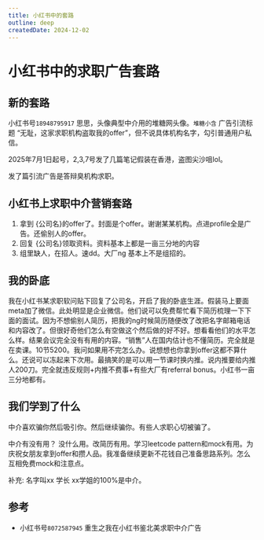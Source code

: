 ```yaml
---
title: 小红书中的套路
outline: deep
createdDate: 2024-12-02
---
```

# 小红书中的求职广告套路


## 新的套路

小红书号`18948795917` 思思，头像典型中介用的堆糖网头像。`堆糖小含`
广告引流标题 “无耻，这家求职机构盗取我的offer”，但不说具体机构名字，勾引普通用户私信。

2025年7月1日起号，2,3,7号发了几篇笔记假装在香港，盗图尖沙咀lol。

发了篇引流广告是答辩臭机构求职。

## 小红书上求职中介营销套路

1. 拿到 {公司名}的offer了。封面是个offer。谢谢某某机构。点进profile全是广告。还偷别人的offer。
2. 回复 {公司名}领取资料。资料基本上都是一亩三分地的内容
3. 组里缺人，在招人。速dd。大厂ng 基本上不是组招的。

## 我的卧底
   
我在小红书某求职软问贴下回复了公司名，开启了我的卧底生涯。假装马上要面meta加了微信。此处明显是企业微信。他们说可以免费帮忙看下简历梳理一下下面的面试。因为不想偷别人简历，把我的ng时候简历随便改了改把名字邮箱电话和内容改了。但很好奇他们怎么有空做这个然后做的好不好。想看看他们的水平怎么样。结果会议完全没有有用的内容。“销售”人在国内估计也不懂简历。完全就是在卖课。10节5200。我问如果用不完怎么办。说想想也你拿到offer这都不算什么。还说可以冻起来下次用。最搞笑的是可以用一节课时换内推。说内推要给内推人200刀。完全就违反规则+内推不费事+有些大厂有referral bonus。小红书一亩三分地都有。

## 我们学到了什么
   
中介喜欢骗你然后吸引你。然后继续骗你。有些人求职心切被骗了。
   
中介有没有用？ 没什么用。改简历有用。学习leetcode pattern和mock有用。为庆祝女朋友拿到offer和攒人品。我准备继续更新不花钱自己准备思路系列。怎么互相免费mock和注意点。

补充: 名字叫xx 学长 xx学姐的100%是中介。



## 参考
- 小红书号`8072587945` 重生之我在小红书鉴北美求职中介广告
